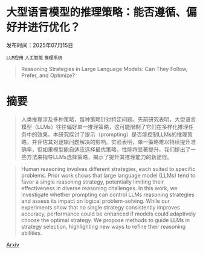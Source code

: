 # 大型语言模型的推理策略：能否遵循、偏好并进行优化？

发布时间：2025年07月15日

`LLM应用` `人工智能` `推理系统`

> Reasoning Strategies in Large Language Models: Can They Follow, Prefer, and Optimize?

# 摘要

> 人类推理涉及多种策略，每种策略针对特定问题。先前研究表明，大型语言模型（LLMs）往往偏好单一推理策略，这可能限制了它们在多样化推理任务中的效果。本研究探讨了提示（prompting）是否能控制LLMs的推理策略，并评估其对逻辑问题解决的影响。实验表明，单一策略难以持续提升准确率，但如果模型能自适应选择最优策略，性能将显著提升。我们提出了一些方法来指导LLMs选择策略，揭示了提升其推理能力的新途径。

> Human reasoning involves different strategies, each suited to specific problems. Prior work shows that large language model (LLMs) tend to favor a single reasoning strategy, potentially limiting their effectiveness in diverse reasoning challenges. In this work, we investigate whether prompting can control LLMs reasoning strategies and assess its impact on logical problem-solving. While our experiments show that no single strategy consistently improves accuracy, performance could be enhanced if models could adaptively choose the optimal strategy. We propose methods to guide LLMs in strategy selection, highlighting new ways to refine their reasoning abilities.

[Arxiv](https://arxiv.org/abs/2507.11423)